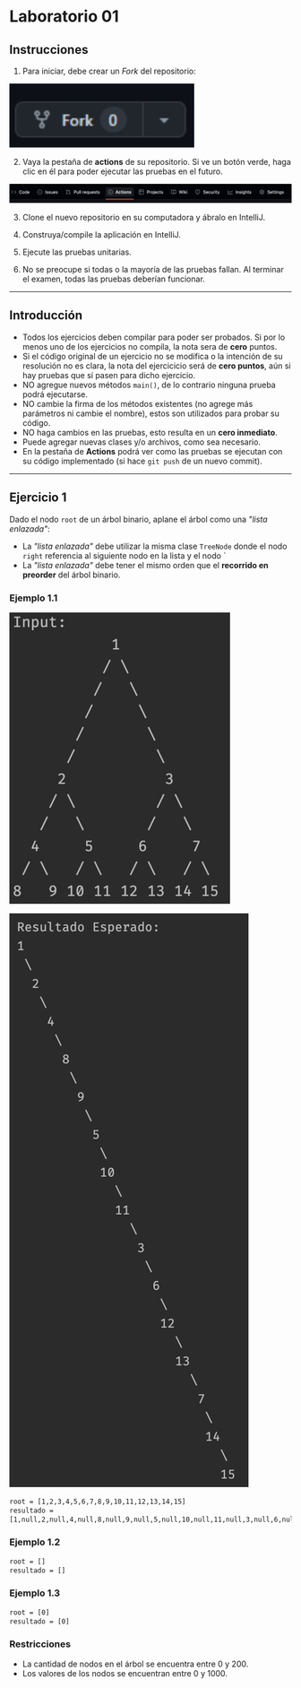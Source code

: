 # Laboratorio 01

## Instrucciones

1. Para iniciar, debe crear un *Fork* del repositorio:

![fork button](images/fork.png)

2. Vaya la pestaña de **actions** de su repositorio. Si ve un botón verde, haga clic en él para poder ejecutar las pruebas en el futuro.

![actions tab](images/actions.png)

3. Clone el nuevo repositorio en su computadora y ábralo en IntelliJ.

4. Construya/compile la aplicación en IntelliJ.

5. Ejecute las pruebas unitarias.

6. No se preocupe si todas o la mayoría de las pruebas fallan. Al terminar el examen, todas las pruebas deberían funcionar.
___

## Introducción

- Todos los ejercicios deben compilar para poder ser probados. Si por lo menos uno de los ejercicios no compila, la nota sera de **cero** puntos.
- Si el código original de un ejercicio no se modifica o la intención de su resolución no es clara, la nota del ejercicicio será de **cero puntos**, aún si hay pruebas que sí pasen para dicho ejercicio.
- NO agregue nuevos métodos `main()`, de lo contrario ninguna prueba podrá ejecutarse.
- NO cambie la firma de los métodos existentes (no agrege más parámetros ni cambie el nombre), estos son utilizados para probar su código.
- NO haga cambios en las pruebas, esto resulta en un **cero inmediato**.
- Puede agregar nuevas clases y/o archivos, como sea necesario.
- En la pestaña de **Actions** podrá ver como las pruebas se ejecutan con su código implementado (si hace `git push` de un nuevo commit).
___

## Ejercicio 1

Dado el nodo `root` de un árbol binario, aplane el árbol como una _"lista enlazada"_:
- La _"lista enlazada"_ debe utilizar la misma clase `TreeNode` donde el nodo `right` referencia al siguiente nodo en la lista y el nodo `
- La _"lista enlazada"_ debe tener el mismo orden que el **recorrido en preorder** del árbol binario.

### Ejemplo 1.1

![Input](images/parcial01_01.png)

![Output](images/parcial01_02.png)


```
root = [1,2,3,4,5,6,7,8,9,10,11,12,13,14,15]
resultado = [1,null,2,null,4,null,8,null,9,null,5,null,10,null,11,null,3,null,6,null,12,null,13,null,7,null,14,null,15]
```

### Ejemplo 1.2

```
root = []
resultado = []
```

### Ejemplo 1.3

```
root = [0]
resultado = [0]
```

### Restricciones

- La cantidad de nodos en el árbol se encuentra entre 0 y 200.
- Los valores de los nodos se encuentran entre 0 y 1000.